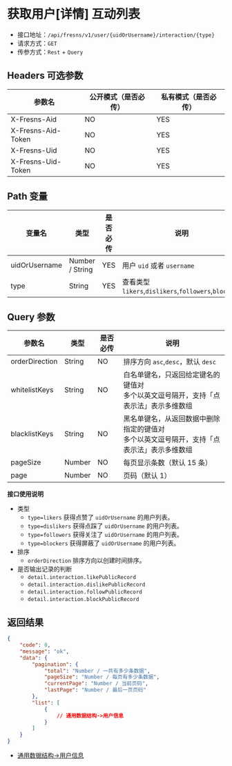 # 获取用户[详情] 互动列表

- 接口地址：`/api/fresns/v1/user/{uidOrUsername}/interaction/{type}`
- 请求方式：`GET`
- 传参方式：`Rest` + `Query`

## Headers 可选参数

| 参数名 | 公开模式（是否必传） | 私有模式（是否必传） |
| --- | --- | --- |
| X-Fresns-Aid | NO | YES |
| X-Fresns-Aid-Token | NO | YES |
| X-Fresns-Uid | NO | YES |
| X-Fresns-Uid-Token | NO | YES |

## Path 变量

| 变量名 | 类型 | 是否必传 | 说明 |
| --- | --- | --- | --- |
| uidOrUsername | Number / String | YES | 用户 `uid` 或者 `username` |
| type | String | YES | 查看类型 `likers`,`dislikers`,`followers`,`blockers` |

## Query 参数

| 参数名 | 类型 | 是否必传 | 说明 |
| --- | --- | --- | --- |
| orderDirection | String | NO | 排序方向 `asc`,`desc`，默认 `desc` |
| whitelistKeys | String | NO | 白名单键名，只返回给定键名的键值对<br>多个以英文逗号隔开，支持「点表示法」表示多维数组 |
| blacklistKeys | String | NO | 黑名单键名，从返回数据中删除指定的键值对<br>多个以英文逗号隔开，支持「点表示法」表示多维数组 |
| pageSize | Number | NO | 每页显示条数（默认 15 条） |
| page | Number | NO | 页码（默认 1） |

**接口使用说明**

- 类型
    - `type=likers` 获得点赞了 `uidOrUsername` 的用户列表。
    - `type=dislikers` 获得点踩了 `uidOrUsername` 的用户列表。
    - `type=followers` 获得关注了 `uidOrUsername` 的用户列表。
    - `type=blockers` 获得屏蔽了 `uidOrUsername` 的用户列表。
- 排序
    - `orderDirection` 排序方向以创建时间排序。
- 是否输出记录的判断
    - `detail.interaction.likePublicRecord`
    - `detail.interaction.dislikePublicRecord`
    - `detail.interaction.followPublicRecord`
    - `detail.interaction.blockPublicRecord`

## 返回结果

```json
{
    "code": 0,
    "message": "ok",
    "data": {
        "pagination": {
            "total": "Number / 一共有多少条数据",
            "pageSize": "Number / 每页有多少条数据",
            "currentPage": "Number / 当前页码",
            "lastPage": "Number / 最后一页页码"
        },
        "list": [
            {
                // 通用数据结构->用户信息
            }
        ]
    }
}
```

- [通用数据结构->用户信息](../../reference/data/user.md)
